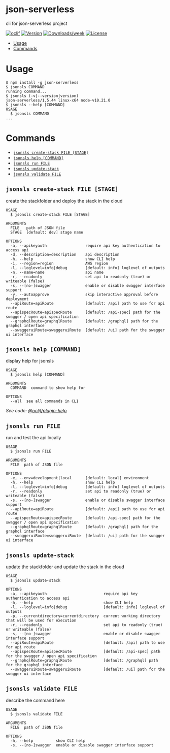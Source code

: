 json-serverless
===============

cli for json-serverless project

[![oclif](https://img.shields.io/badge/cli-oclif-brightgreen.svg)](https://oclif.io)
[![Version](https://img.shields.io/npm/v/json-serverless.svg)](https://npmjs.org/package/json-serverless)
[![Downloads/week](https://img.shields.io/npm/dw/json-serverless.svg)](https://npmjs.org/package/json-serverless)
[![License](https://img.shields.io/npm/l/json-serverless.svg)](https://github.com/pharindoko/json-serverless/blob/master/package.json)

<!-- toc -->
* [Usage](#usage)
* [Commands](#commands)
<!-- tocstop -->
# Usage
<!-- usage -->
```sh-session
$ npm install -g json-serverless
$ jsonsls COMMAND
running command...
$ jsonsls (-v|--version|version)
json-serverless/1.5.44 linux-x64 node-v10.21.0
$ jsonsls --help [COMMAND]
USAGE
  $ jsonsls COMMAND
...
```
<!-- usagestop -->
# Commands
<!-- commands -->
* [`jsonsls create-stack FILE [STAGE]`](#jsonsls-create-stack-file-stage)
* [`jsonsls help [COMMAND]`](#jsonsls-help-command)
* [`jsonsls run FILE`](#jsonsls-run-file)
* [`jsonsls update-stack`](#jsonsls-update-stack)
* [`jsonsls validate FILE`](#jsonsls-validate-file)

## `jsonsls create-stack FILE [STAGE]`

create the stackfolder and deploy the stack in the cloud

```
USAGE
  $ jsonsls create-stack FILE [STAGE]

ARGUMENTS
  FILE   path of JSON file
  STAGE  [default: dev] stage name

OPTIONS
  -a, --apikeyauth                 require api key authentication to access api
  -d, --description=description    api description
  -h, --help                       show CLI help
  -i, --region=region              AWS region
  -l, --loglevel=info|debug        [default: info] loglevel of outputs
  -n, --name=name                  api name
  -r, --readonly                   set api to readonly (true) or writeable (false)
  -s, --[no-]swagger               enable or disable swagger interface support
  -y, --autoapprove                skip interactive approval before deployment
  --apiRoute=apiRoute              [default: /api] path to use for api route
  --apispecRoute=apispecRoute      [default: /api-spec] path for the swagger / open api specification
  --graphqlRoute=graphqlRoute      [default: /graphql] path for the graphql interface
  --swaggeruiRoute=swaggeruiRoute  [default: /ui] path for the swagger ui interface
```

## `jsonsls help [COMMAND]`

display help for jsonsls

```
USAGE
  $ jsonsls help [COMMAND]

ARGUMENTS
  COMMAND  command to show help for

OPTIONS
  --all  see all commands in CLI
```

_See code: [@oclif/plugin-help](https://github.com/oclif/plugin-help/blob/v3.1.0/src/commands/help.ts)_

## `jsonsls run FILE`

run and test the api locally

```
USAGE
  $ jsonsls run FILE

ARGUMENTS
  FILE  path of JSON file

OPTIONS
  -e, --env=development|local      [default: local] environment
  -h, --help                       show CLI help
  -l, --loglevel=info|debug        [default: info] loglevel of outputs
  -r, --readonly                   set api to readonly (true) or writeable (false)
  -s, --[no-]swagger               enable or disable swagger interface support
  --apiRoute=apiRoute              [default: /api] path to use for api route
  --apispecRoute=apispecRoute      [default: /api-spec] path for the swagger / open api specification
  --graphqlRoute=graphqlRoute      [default: /graphql] path for the graphql interface
  --swaggeruiRoute=swaggeruiRoute  [default: /ui] path for the swagger ui interface
```

## `jsonsls update-stack`

update the stackfolder and update the stack in the cloud

```
USAGE
  $ jsonsls update-stack

OPTIONS
  -a, --apikeyauth                         require api key authentication to access api
  -h, --help                               show CLI help
  -l, --loglevel=info|debug                [default: info] loglevel of outputs
  -p, --currentdirectory=currentdirectory  current working directory that will be used for execution
  -r, --readonly                           set api to readonly (true) or writeable (false)
  -s, --[no-]swagger                       enable or disable swagger interface support
  --apiRoute=apiRoute                      [default: /api] path to use for api route
  --apispecRoute=apispecRoute              [default: /api-spec] path for the swagger / open api specification
  --graphqlRoute=graphqlRoute              [default: /graphql] path for the graphql interface
  --swaggeruiRoute=swaggeruiRoute          [default: /ui] path for the swagger ui interface
```

## `jsonsls validate FILE`

describe the command here

```
USAGE
  $ jsonsls validate FILE

ARGUMENTS
  FILE  path of JSON file

OPTIONS
  -h, --help          show CLI help
  -s, --[no-]swagger  enable or disable swagger interface support
```
<!-- commandsstop -->
